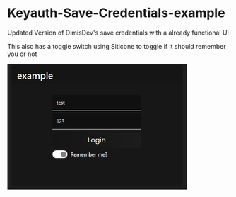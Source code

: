 # Keyauth-Save-Credentials-example
Updated Version of DimisDev's save credentials with a already functional UI

This also has a toggle switch using Siticone to toggle if it should remember you or not


![Image alt](https://github.com/Lordalpha001/Keyauth-Save-Credentials-example/blob/main/UI.PNG?raw=true)
